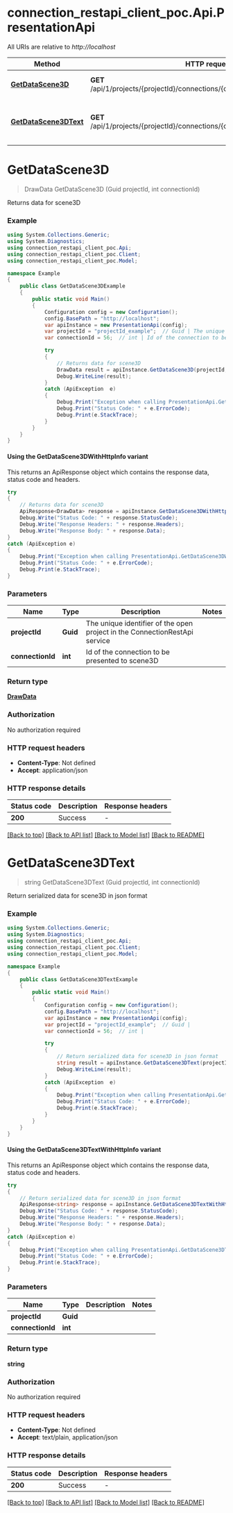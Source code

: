 # connection_restapi_client_poc.Api.PresentationApi

All URIs are relative to *http://localhost*

| Method | HTTP request | Description |
|--------|--------------|-------------|
| [**GetDataScene3D**](PresentationApi.md#getdatascene3d) | **GET** /api/1/projects/{projectId}/connections/{connectionId}/presentation | Returns data for scene3D |
| [**GetDataScene3DText**](PresentationApi.md#getdatascene3dtext) | **GET** /api/1/projects/{projectId}/connections/{connectionId}/presentation/text | Return serialized data for scene3D in json format |

<a id="getdatascene3d"></a>
# **GetDataScene3D**
> DrawData GetDataScene3D (Guid projectId, int connectionId)

Returns data for scene3D

### Example
```csharp
using System.Collections.Generic;
using System.Diagnostics;
using connection_restapi_client_poc.Api;
using connection_restapi_client_poc.Client;
using connection_restapi_client_poc.Model;

namespace Example
{
    public class GetDataScene3DExample
    {
        public static void Main()
        {
            Configuration config = new Configuration();
            config.BasePath = "http://localhost";
            var apiInstance = new PresentationApi(config);
            var projectId = "projectId_example";  // Guid | The unique identifier of the open project in the ConnectionRestApi service
            var connectionId = 56;  // int | Id of the connection to be presented to scene3D

            try
            {
                // Returns data for scene3D
                DrawData result = apiInstance.GetDataScene3D(projectId, connectionId);
                Debug.WriteLine(result);
            }
            catch (ApiException  e)
            {
                Debug.Print("Exception when calling PresentationApi.GetDataScene3D: " + e.Message);
                Debug.Print("Status Code: " + e.ErrorCode);
                Debug.Print(e.StackTrace);
            }
        }
    }
}
```

#### Using the GetDataScene3DWithHttpInfo variant
This returns an ApiResponse object which contains the response data, status code and headers.

```csharp
try
{
    // Returns data for scene3D
    ApiResponse<DrawData> response = apiInstance.GetDataScene3DWithHttpInfo(projectId, connectionId);
    Debug.Write("Status Code: " + response.StatusCode);
    Debug.Write("Response Headers: " + response.Headers);
    Debug.Write("Response Body: " + response.Data);
}
catch (ApiException e)
{
    Debug.Print("Exception when calling PresentationApi.GetDataScene3DWithHttpInfo: " + e.Message);
    Debug.Print("Status Code: " + e.ErrorCode);
    Debug.Print(e.StackTrace);
}
```

### Parameters

| Name | Type | Description | Notes |
|------|------|-------------|-------|
| **projectId** | **Guid** | The unique identifier of the open project in the ConnectionRestApi service |  |
| **connectionId** | **int** | Id of the connection to be presented to scene3D |  |

### Return type

[**DrawData**](DrawData.md)

### Authorization

No authorization required

### HTTP request headers

 - **Content-Type**: Not defined
 - **Accept**: application/json


### HTTP response details
| Status code | Description | Response headers |
|-------------|-------------|------------------|
| **200** | Success |  -  |

[[Back to top]](#) [[Back to API list]](../README.md#documentation-for-api-endpoints) [[Back to Model list]](../README.md#documentation-for-models) [[Back to README]](../README.md)

<a id="getdatascene3dtext"></a>
# **GetDataScene3DText**
> string GetDataScene3DText (Guid projectId, int connectionId)

Return serialized data for scene3D in json format

### Example
```csharp
using System.Collections.Generic;
using System.Diagnostics;
using connection_restapi_client_poc.Api;
using connection_restapi_client_poc.Client;
using connection_restapi_client_poc.Model;

namespace Example
{
    public class GetDataScene3DTextExample
    {
        public static void Main()
        {
            Configuration config = new Configuration();
            config.BasePath = "http://localhost";
            var apiInstance = new PresentationApi(config);
            var projectId = "projectId_example";  // Guid | 
            var connectionId = 56;  // int | 

            try
            {
                // Return serialized data for scene3D in json format
                string result = apiInstance.GetDataScene3DText(projectId, connectionId);
                Debug.WriteLine(result);
            }
            catch (ApiException  e)
            {
                Debug.Print("Exception when calling PresentationApi.GetDataScene3DText: " + e.Message);
                Debug.Print("Status Code: " + e.ErrorCode);
                Debug.Print(e.StackTrace);
            }
        }
    }
}
```

#### Using the GetDataScene3DTextWithHttpInfo variant
This returns an ApiResponse object which contains the response data, status code and headers.

```csharp
try
{
    // Return serialized data for scene3D in json format
    ApiResponse<string> response = apiInstance.GetDataScene3DTextWithHttpInfo(projectId, connectionId);
    Debug.Write("Status Code: " + response.StatusCode);
    Debug.Write("Response Headers: " + response.Headers);
    Debug.Write("Response Body: " + response.Data);
}
catch (ApiException e)
{
    Debug.Print("Exception when calling PresentationApi.GetDataScene3DTextWithHttpInfo: " + e.Message);
    Debug.Print("Status Code: " + e.ErrorCode);
    Debug.Print(e.StackTrace);
}
```

### Parameters

| Name | Type | Description | Notes |
|------|------|-------------|-------|
| **projectId** | **Guid** |  |  |
| **connectionId** | **int** |  |  |

### Return type

**string**

### Authorization

No authorization required

### HTTP request headers

 - **Content-Type**: Not defined
 - **Accept**: text/plain, application/json


### HTTP response details
| Status code | Description | Response headers |
|-------------|-------------|------------------|
| **200** | Success |  -  |

[[Back to top]](#) [[Back to API list]](../README.md#documentation-for-api-endpoints) [[Back to Model list]](../README.md#documentation-for-models) [[Back to README]](../README.md)

